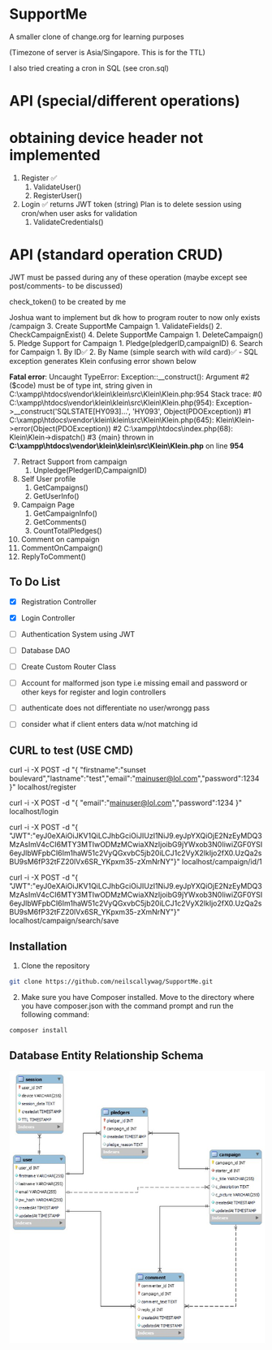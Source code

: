 # SupportMe
 A smaller clone of change.org for learning purposes

(Timezone of server is Asia/Singapore. This is for the TTL)

I also tried creating a cron in SQL (see cron.sql)

# API (special/different operations)
# obtaining device header not implemented

1. Register ✅
    1. ValidateUser()
    2. RegisterUser()
2. Login ✅ returns JWT token (string)
Plan is to delete session using cron/when user asks for validation 
    1. ValidateCredentials()

# API (standard operation CRUD)
JWT must be passed during any of these operation (maybe except see post/comments- to be discussed)

check_token() to be created by me
 
Joshua want to implement but dk how to program router to now only exists /campaign
3. Create SupportMe Campaign
    1. ValidateFields()
    2. CheckCampaignExist()
4. Delete SupportMe Campaign
    1. DeleteCampaign()
5. Pledge Support for Campaign
    1. Pledge(pledgerID,campaignID)
6. Search for Campaign
    1. By ID✅
    2. By Name (simple search with wild card)✅ - SQL exception generates Klein confusing error shown below
    
<b>Fatal error</b>:  Uncaught TypeError: Exception::__construct(): Argument #2 ($code) must be of type int, string given in C:\xampp\htdocs\vendor\klein\klein\src\Klein\Klein.php:954
Stack trace:
#0 C:\xampp\htdocs\vendor\klein\klein\src\Klein\Klein.php(954): Exception-&gt;__construct('SQLSTATE[HY093]...', 'HY093', Object(PDOException))
#1 C:\xampp\htdocs\vendor\klein\klein\src\Klein\Klein.php(645): Klein\Klein-&gt;error(Object(PDOException))
#2 C:\xampp\htdocs\index.php(68): Klein\Klein-&gt;dispatch()
#3 {main}
  thrown in <b>C:\xampp\htdocs\vendor\klein\klein\src\Klein\Klein.php</b> on line <b>954</b><br />

7. Retract Support from campaign
    1. Unpledge(PledgerID,CampaignID)
8. Self User profile
    1. GetCampaigns()
    2. GetUserInfo()
9. Campaign Page
    1. GetCampaignInfo()
    2. GetComments()
    3. CountTotalPledges()
10. Comment on campaign
   1. CommentOnCampaign()
   1. ReplyToComment()
 
## To Do List

- [x] Registration Controller
- [x] Login Controller
- [ ] Authentication System using JWT
- [ ] Database DAO
- [ ] Create Custom Router Class
- [ ] Account for malformed json type i.e missing email and password or other keys for register and login controllers
- [ ] authenticate does not differentiate no user/wrongg pass

-[ ] consider what if client enters data w/not matching id

## CURL to test  (USE CMD)
curl -i -X POST -d "{ \"firstname\":\"sunset boulevard\",\"lastname\":\"test\",\"email\":\"mainuser@lol.com\",\"password\":1234 }" localhost/register

curl -i -X POST -d "{ \"email\":\"mainuser@lol.com\",\"password\":1234 }" localhost/login

curl -i -X POST -d "{ \"JWT\":\"eyJ0eXAiOiJKV1QiLCJhbGciOiJIUzI1NiJ9.eyJpYXQiOjE2NzEyMDQ3MzAsImV4cCI6MTY3MTIwODMzMCwiaXNzIjoibG9jYWxob3N0IiwiZGF0YSI6eyJlbWFpbCI6Im1haW51c2VyQGxvbC5jb20iLCJ1c2VyX2lkIjo2fX0.UzQa2sBU9sM6fP32tFZ20lVx6SR_YKpxm35-zXmNrNY\"}" localhost/campaign/id/1

curl -i -X POST -d "{ \"JWT\":\"eyJ0eXAiOiJKV1QiLCJhbGciOiJIUzI1NiJ9.eyJpYXQiOjE2NzEyMDQ3MzAsImV4cCI6MTY3MTIwODMzMCwiaXNzIjoibG9jYWxob3N0IiwiZGF0YSI6eyJlbWFpbCI6Im1haW51c2VyQGxvbC5jb20iLCJ1c2VyX2lkIjo2fX0.UzQa2sBU9sM6fP32tFZ20lVx6SR_YKpxm35-zXmNrNY\"}" localhost/campaign/search/save


## Installation
1. Clone the repository 
```bash
git clone https://github.com/neilscallywag/SupportMe.git
```
2. Make sure you have Composer installed. Move to the directory where you have composer.json with the command prompt and run the following command:
```bash
composer install
```

## Database Entity Relationship Schema
![Database Schema](images/schema.jpg)


